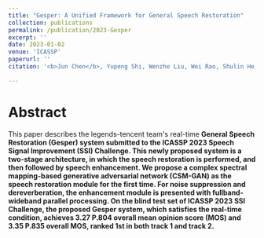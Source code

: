 ```yaml
---
title: "Gesper: A Unified Framework for General Speech Restoration"
collection: publications
permalink: /publication/2023-Gesper
excerpt: ''
date: 2023-01-02
venue: 'ICASSP'
paperurl: ''
citation: '<b>Jun Chen</b>, Yupeng Shi, Wenzhe Liu, Wei Rao, Shulin He, Andong Li, Yannan Wang, Zhiyong Wu, Shidong Shang, Chengshi Zheng. &quot;Inter-SubNet: Speech Enhancement with Subband Interaction&quot;. <i>IEEE International Conference on Acoustics, Speech and Signal Processing (ICASSP)</i>, 2022.'

---
```

Abstract
===
This paper describes the legends-tencent team's real-time <b>Ge<b>neral <b>Spe<b>ech <b>R<b>estoration (Gesper) system submitted to the ICASSP 2023 Speech Signal Improvement (SSI) Challenge. This newly proposed system is a two-stage architecture, in which the speech restoration is performed, and then followed by speech enhancement. We propose a complex spectral mapping-based generative adversarial network (CSM-GAN) as the speech restoration module for the first time. For noise suppression and dereverberation, the enhancement module is presented with fullband-wideband parallel processing. On the blind test set of ICASSP 2023 SSI Challenge, the proposed Gesper system, which satisfies the real-time condition, achieves 3.27 P.804 overall mean opinion score (MOS) and 3.35 P.835 overall MOS, ranked 1st in both track 1 and track 2.
